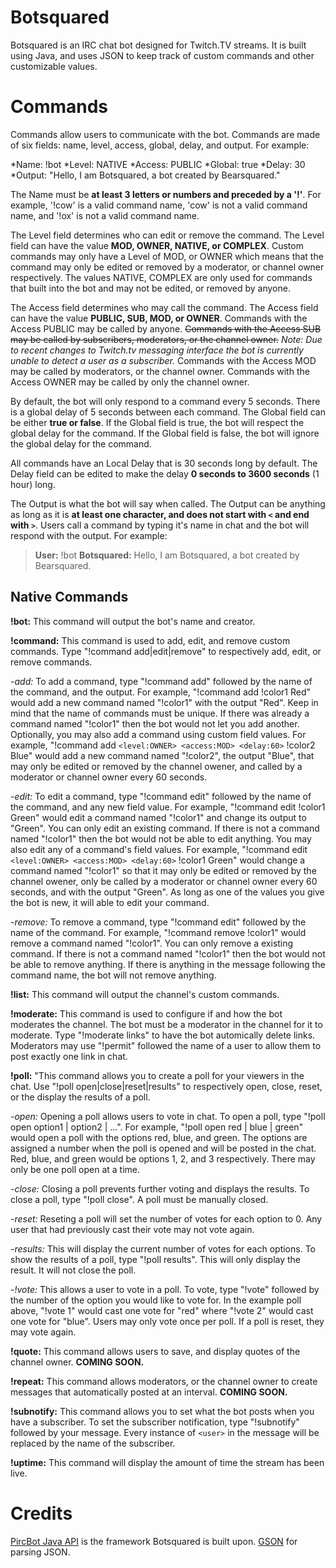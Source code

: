 Botsquared
==========

Botsquared is an IRC chat bot designed for Twitch.TV streams. It is built using Java, and uses JSON to keep track of custom commands and other customizable values.

# Commands
Commands allow users to communicate with the bot. Commands are made of six fields: name, level, access, global, delay, and output. For example:

*Name: !bot
*Level: NATIVE
*Access: PUBLIC
*Global: true
*Delay: 30
*Output: "Hello, I am Botsquared, a bot created by Bearsquared."

The Name must be **at least 3 letters or numbers and preceded by a '!'**. For example, '!cow' is a valid command name, 'cow' is not a valid command name, and '!ox' is not a valid command name.

The Level field determines who can edit or remove the command. The Level field can have the value **MOD, OWNER, NATIVE, or COMPLEX**. Custom commands may only have a Level of MOD, or OWNER which means that the command may only be edited or removed by a moderator, or channel owner respectively. The values NATIVE, COMPLEX are only used for commands that built into the bot and may not be edited, or removed by anyone.

The Access field determines who may call the command. The Access field can have the value **PUBLIC, SUB, MOD, or OWNER**. Commands with the Access PUBLIC may be called by anyone. ~~Commands with the Access SUB may be called by subscribers, moderators, or the channel owner.~~ *Note: Due to recent changes to Twitch.tv messaging interface the bot is currently unable to detect a user as a subscriber.* Commands with the Access MOD may be called by moderators, or the channel owner. Commands with the Access OWNER may be called by only the channel owner.

By default, the bot will only respond to a command every 5 seconds. There is a global delay of 5 seconds between each command. The Global field can be either **true or false**. If the Global field is true, the bot will respect the global delay for the command. If the Global field is false, the bot will ignore the global delay for the command. 

All commands have an Local Delay that is 30 seconds long by default. The Delay field can be edited to make the delay **0 seconds to 3600 seconds** (1 hour) long.

The Output is what the bot will say when called. The Output can be anything as long as it is **at least one character, and does not start with `<` and end with `>`**. Users call a command by typing it's name in chat and the bot will respond with the output. For example:

>**User:** !bot
**Botsquared:** Hello, I am Botsquared, a bot created by Bearsquared.

## Native Commands

**!bot:** This command will output the bot's name and creator.

**!command:** This command is used to add, edit, and remove custom commands. Type "!command add|edit|remove" to respectively add, edit, or remove commands.

-*add:* To add a command, type "!command add" followed by the name of the command, and the output. For example, "!command add !color1 Red" would add a new command named "!color1" with the output "Red". Keep in mind that the name of commands must be unique. If there was already a command named "!color1" then the bot would not let you add another. Optionally, you may also add a command using custom field values. For example, "!command add `<level:OWNER> <access:MOD> <delay:60>` !color2 Blue" would add a new command named "!color2", the output "Blue", that may only be edited or removed by the channel owener, and called by a moderator or channel owner every 60 seconds.

-*edit:* To edit a command, type "!command edit" followed by the name of the command, and any new field value. For example, "!command edit !color1 Green" would edit a command named "!color1" and change its output to "Green". You can only edit an existing command. If there is not a command named "!color1" then the bot would not be able to edit anything. You may also edit any of a command's field values. For example, "!command edit `<level:OWNER> <access:MOD> <delay:60>` !color1 Green" would change a command named "!color1" so that it may only be edited or removed by the channel owener, only be called by a moderator or channel owner every 60 seconds, and with the output "Green". As long as one of the values you give the bot is new, it will able to edit your command.

-*remove:* To remove a command, type "!command edit" followed by the name of the command. For example, "!command remove !color1" would remove a command named "!color1". You can only remove a existing command. If there is not a command named "!color1" then the bot would not be able to remove anything. If there is anything in the message following the command name, the bot will not remove anything.

**!list:** This command will output the channel's custom commands.

**!moderate:** This command is used to configure if and how the bot moderates the channel. The bot must be a moderator in the channel for it to moderate. Type "!moderate links" to have the bot automically delete links. Moderators may use "!permit" followed the name of a user to allow them to post exactly one link in chat.

**!poll:** "This command allows you to create a poll for your viewers in the chat. Use "!poll open|close|reset|results" to respectively open, close, reset, or the display the results of a poll.

-*open:* Opening a poll allows users to vote in chat. To open a poll, type "!poll open option1 | option2 | ...".  For example, "!poll open red | blue | green" would open a poll with the options red, blue, and green. The options are assigned a number when the poll is opened and will be posted in the chat. Red, blue, and green would be options 1, 2, and 3 respectively. There may only be one poll open at a time.

-*close:* Closing a poll prevents further voting and displays the results. To close a poll, type "!poll close". A poll must be manually closed.

-*reset:* Reseting a poll will set the number of votes for each option to 0. Any user that had previously cast their vote may not vote again.

-*results:* This will display the current number of votes for each options. To show the results of a poll, type "!poll results". This will only display the result. It will not close the poll.

-*!vote:* This allows a user to vote in a poll. To vote, type "!vote" followed by the number of the option you would like to vote for. In the example poll above, "!vote 1" would cast one vote for "red" where "!vote 2" would cast one vote for "blue". Users may only vote once per poll. If a poll is reset, they may vote again.

**!quote:** This command allows users to save, and display quotes of the channel owner. **COMING SOON.**

**!repeat:** This command allows moderators, or the channel owner to create messages that automatically posted at an interval. **COMING SOON.**

**!subnotify:** This command allows you to set what the bot posts when you have a subscriber. To set the subscriber notification, type "!subnotify" followed by your message. Every instance of `<user>` in the message will be replaced by the name of the subscriber.

**!uptime:** This command will display the amount of time the stream has been live.

# Credits
[PircBot Java API](http://www.jibble.org/pircbot.php) is the framework Botsquared is built upon.
[GSON](https://code.google.com/p/google-gson/) for parsing JSON.
